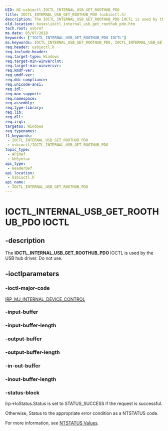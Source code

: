 ```yaml
---
UID: NI:usbioctl.IOCTL_INTERNAL_USB_GET_ROOTHUB_PDO
title: IOCTL_INTERNAL_USB_GET_ROOTHUB_PDO (usbioctl.h)
description: The IOCTL_INTERNAL_USB_GET_ROOTHUB_PDO IOCTL is used by the USB hub driver. Do not use.
old-location: buses\ioctl_internal_usb_get_roothub_pdo.htm
tech.root: usbref
ms.date: 05/07/2018
keywords: ["IOCTL_INTERNAL_USB_GET_ROOTHUB_PDO IOCTL"]
ms.keywords: IOCTL_INTERNAL_USB_GET_ROOTHUB_PDO, IOCTL_INTERNAL_USB_GET_ROOTHUB_PDO control, IOCTL_INTERNAL_USB_GET_ROOTHUB_PDO control code [Buses], buses.ioctl_internal_usb_get_roothub_pdo, usbioctl/IOCTL_INTERNAL_USB_GET_ROOTHUB_PDO, usbirp_66fee324-5309-4242-ad55-b0ed76dbf68e.xml
req.header: usbioctl.h
req.include-header: 
req.target-type: Windows
req.target-min-winverclnt: 
req.target-min-winversvr: 
req.kmdf-ver: 
req.umdf-ver: 
req.ddi-compliance: 
req.unicode-ansi: 
req.idl: 
req.max-support: 
req.namespace: 
req.assembly: 
req.type-library: 
req.lib: 
req.dll: 
req.irql: 
targetos: Windows
req.typenames: 
f1_keywords:
 - IOCTL_INTERNAL_USB_GET_ROOTHUB_PDO
 - usbioctl/IOCTL_INTERNAL_USB_GET_ROOTHUB_PDO
topic_type:
 - APIRef
 - kbSyntax
api_type:
 - HeaderDef
api_location:
 - Usbioctl.h
api_name:
 - IOCTL_INTERNAL_USB_GET_ROOTHUB_PDO
---
```


# IOCTL_INTERNAL_USB_GET_ROOTHUB_PDO IOCTL


## -description

 The <b>IOCTL_INTERNAL_USB_GET_ROOTHUB_PDO</b> IOCTL is used by the USB hub driver. Do not use.

## -ioctlparameters

### -ioctl-major-code

[IRP_MJ_INTERNAL_DEVICE_CONTROL](/windows-hardware/drivers/kernel/irp-mj-internal-device-control)

### -input-buffer

### -input-buffer-length

### -output-buffer

### -output-buffer-length

### -in-out-buffer

### -inout-buffer-length

### -status-block

Irp->IoStatus.Status is set to STATUS_SUCCESS if the request is successful.

Otherwise, Status to the appropriate error condition as a NTSTATUS code. 

For more information, see [NTSTATUS Values](/windows-hardware/drivers/kernel/ntstatus-values).

